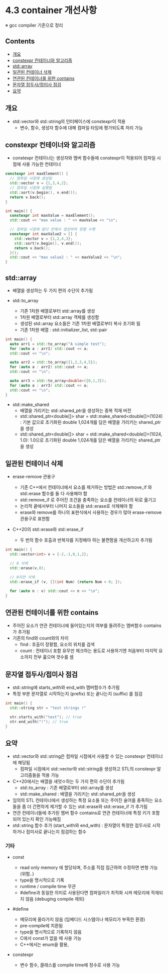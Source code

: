 <!-- markdownlint-disable-file MD042 MD037 MD033 -->
# 4.3 container 개선사항

※ gcc compiler 기준으로 정리

## Contents

- [개요](#개요)
- [constexpr 컨테이너와 알고리즘](#constexpr-컨테이너와-알고리즘)
- [std::array](#stdarray)
- [일관된 컨테이너 삭제](#일관된-컨테이너-삭제)
- [연관된 컨테이너를 위한 contains](#연관된-컨테이너를-위한-contains)
- [문자열 접두사/접미사 점검](#문자열-접두사접미사-점검)
- [요약](#요약)

## 개요

- std::vector와 std::string의 인터페이스에 constexpr이 적용
  - 변수, 함수, 생성자 함수에 대해 컴파일 타임에 평가되도록 처리 가능

## constexpr 컨테이너와 알고리즘

- constexpr 컨테이너는 생성자와 멤버 함수들에 constexpr이 적용되어 컴파일 시점에 사용 가능한 컨테이너

```cpp
constexpr int maxElement() {
  // 컴파일 시점에 생성됨
  std::vector v = {1,3,4,2};
  // 컴파일 시점에 실행됨
  std::sort(v.begin(), v.end());
  return v.back();
}

int main() {
  constexpr int maxValue = maxElement();
  std::cout << "max value : " << maxValue << "\n";  

  // 컴파일 시점에 람다 안에서 생성하여 정렬 수행
  constexpr int maxValue2 = [] {
    std::vector v = {1,2,4,3};
    std::sort(v.begin(), v.end());
    return v.back();
  }();
  std::cout << "max value2 : " << maxValue2 << "\n";  
}
```

## std::array

- 배열을 생성하는 두 가지 편의 수단이 추가됨

- std::to_array
  - 기존 1차원 배열로부터 std::array를 생성
  - 1차원 배열로부터 std::array 객체를 생성함
  - 생성된 std::array 요소들은 기존 1차원 배열로부터 복사 초기화 됨
  - 기존 1차원 배열 : std::initializer_list, std::pair

```cpp
int main() {
  auto arr1 = std::to_array("A simple test");
  for (auto a : arr1) std::cout << a;
  std::cout << "\n";

  auto arr2 = std::to_array({1,2,3,4,5});
  for (auto a : arr2) std::cout << a;
  std::cout << "\n";

  auto arr3 = std::to_array<double>({0,1,3});
  for (auto a : arr3) std::cout << a;
  std::cout << "\n";
}
```

- std::make_shared
  - 배열을 가리키는 std::shared_ptr을 생성하는 중복 적재 버전
  - std::shared_ptr<double[]> shar = std::make_shared<double[]>(1024) : 기본 값으로 초기화된 double 1,024개를 담은 배열을 가리키는 shared_ptr을 생성
  - std::shared_ptr<double[]> shar = std::make_shared<double[]>(1024, 1.0): 1.0으로 초기화된 double 1,024개를 담은 배열을 가리키는 shared_ptr을 생성

## 일관된 컨테이너 삭제

- erase-remove 관용구
  - 기존 C++에서 컨테이너에서 요소를 제거하는 방법은 std::remove_if 와 std::erase 함수를 둘 다 사용해야 함
  - std::remove_if 로 주어진 조건을 충족하는 요소를 컨테이너의 뒤로 옮기고
  - 논리적 끝에서부터 나머지 요소들을 std::erase로 삭제해야 함
  - erase와 remove를 하나의 표현식에서 사용하는 경우가 많아 erase-remove 관용구로 표현함

- C++20의 std::erase와 std::erase_if
  - 두 번의 함수 호출과 반복자를 지정해야 하는 불편함을 개선하고자 추가됨

```cpp
int main() {
  std::vector<int> v = {-2,-1,0,1,2};

  // 0 삭제
  std::erase(v,0);

  // 0미만 삭제
  std::erase_if (v, [](int Num) {return Num < 0; });

  for (auto n : v) std::cout << n << "\n";
}
```

## 연관된 컨테이너를 위한 contains

- 주어진 요소가 연관 컨테이너에 들어있는지의 여부를 돌려주는 멤버함수 contains가 추가됨
- 기존의 find와 count와의 차이
  - find : 호출이 장황함, 요소의 위치를 검색
  - count : 컨테이너 포함 유무만 체크하는 용도로 사용하기엔 처음부터 마지막 요소까지 전부 훑으며 갯수를 셈

## 문자열 접두사/접미사 점검

- std::string에 starts_with와 end_with 멤버함수가 추가됨
- 특정 부분 문자열로 시작하는지 (prefix) 또는 끝나는지 (suffix) 를 점검

```cpp
int main() {
  std::string str = "test strings !"

  str.starts_with("test"); // true
  str.end_with("!"); // true
}
```

## 요약

- std::vector와 std::string은 컴파일 시점에서 사용할 수 있는 constexpr 컨테이너에 해당됨
  - 컴파일 시점에서 std::vector와 std::string을 생성하고 STL의 constexpr 알고리즘들을 적용 가능
- C++20에서는 배열을 새엇ㅇ하는 두 가지 편의 수단이 추가됨
  - std::to_array : 기존 배열로부터 std::array를 생성
  - std::make_shared : 배열을 가리키는 std::shared_ptr을 생성
- 임의의 STL 컨테이너에서 생성하는 특정 요소들 또는 주어진 술어를 충족하는 요소들을 좀 더 간편하게 제거할 수 있는 std::erase와 std::erase_if 가 추가됨
- 연관 컨테이너들에 추가된 멤버 함수 contains로 연관 컨테이너에 특정 키가 포함되어 있는지 확인 가능해짐
- std::string 함수 추가 (start_with와 end_with) : 문자열이 특정한 접두사로 시작하거나 접미사로 끝나는지 점검하는 함수

### 기타

- const
  - read only memory 에 할당되며, 주소를 직접 접근하여 수정하면 변형 가능 (위험..)
  - type을 명시적으로 기록
  - runtime / compile time 무관
  - #define과 동일한 의미로 사용된다면 컴파일러가 최적화 시켜 메모리에 적재되지 않음 (debuging compile 제외)

- #define
  - 메모리에 올라가지 않음 (임베디드 시스템이나 메모리가 부족한 환경)
  - pre-compile에 치환됨
  - type을 명시적으로 기록하지 않음
  - C에서 const가 없을 때 사용 가능
  - C++에서는 enum을 활용,

- constexpr
  - 변수 함수, 클래스를 compile time에 정수로 사용 가능
